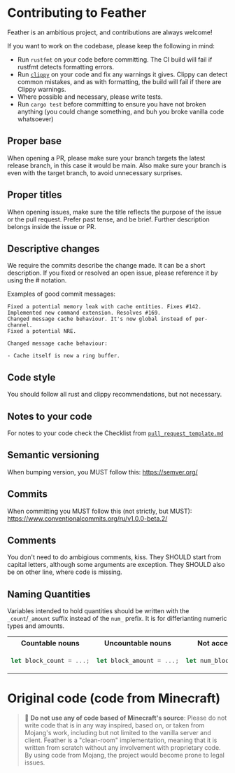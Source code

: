 # Contributing to Feather

Feather is an ambitious project, and contributions are always welcome!

If you want to work on the codebase, please keep the following in mind:
* Run `rustfmt` on your code before committing. The CI build will fail if rustfmt detects formatting errors.
* Run [`clippy`](https://github.com/rust-lang/rust-clippy) on your code and fix any warnings it gives. Clippy can detect common mistakes, and as with formatting, the build will fail if there are Clippy warnings.
* Where possible and necessary, please write tests.
* Run `cargo test` before committing to ensure you have not broken anything (you could change something, and buh you broke vanilla code whatsoever)

## Proper base
When opening a PR, please make sure your branch targets the latest release branch, in this case it would be main. Also make sure your branch is even with the target branch, to avoid unnecessary surprises.

## Proper titles
When opening issues, make sure the title reflects the purpose of the issue or the pull request. Prefer past tense, and be brief. Further description belongs inside the issue or PR.

## Descriptive changes

We require the commits describe the change made. It can be a short description. If you fixed or resolved an open issue, please reference it by using the # notation.

Examples of good commit messages:

    Fixed a potential memory leak with cache entities. Fixes #142.
    Implemented new command extension. Resolves #169.
    Changed message cache behaviour. It's now global instead of per-channel.
    Fixed a potential NRE.

    Changed message cache behaviour:

    - Cache itself is now a ring buffer.

## Code style
You should follow all rust and clippy recommendations, but not necessary.

## Notes to your code
For notes to your code check the Checklist from [`pull_request_template.md`](.github/pull_request_template.md)

## Semantic versioning
When bumping version, you MUST follow this: https://semver.org/

## Commits
When committing you MUST follow this (not strictly, but MUST):
https://www.conventionalcommits.org/ru/v1.0.0-beta.2/

## Comments
You don't need to do ambigious comments, kiss.
They SHOULD start from capital letters, although some arguments are exception.
They SHOULD also be on other line, where code is missing.

## Naming Quantities
Variables intended to hold quantities should be written with the `_count`/`_amount` suffix instead of the `num_` prefix. It is for differianting numeric types and amounts.

<table>
<tr>
<th>Countable nouns</th>
<th>Uncountable nouns</th>
<th>Not acceptable</th>
</tr>
<tr>
<td>

```rust
let block_count = ...;
```
</td>
<td>

```rust
let block_amount = ...;
```
</td>
<td>

```rust
let num_blocks = ...;
```
</td>
</tr>
</table>

# Original code (code from Minecraft)

> 🛑 **Do not use any of code based of Minecraft's source**: Please do not write code that is in any way inspired, based on, or taken from Mojang's work, including but not limited to
the vanilla server and client. Feather is a "clean-room" implementation, meaning that it is written
from scratch without any involvement with proprietary code. By using code from Mojang, the project
would become prone to legal issues.